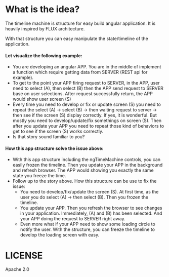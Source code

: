 What is the idea?
==================

The timeline machine is structure for easy build angular application.
It is heavily inspired by FLUX architecture.

With that structure you can easy manipulate the state/timeline of the application.

#### Let visualize the following example:

* You are developing an angular APP. You are in the middle of implement a function which require getting data
from SERVER (REST api for example).
* To get to the point your APP firing request to SERVER, in the APP, user need to select (A), then select (B) then
the APP send request to SERVER base on user selections. After request successfully return, the APP would show user
screen (S)
* Every time you need to develop or fix or update screen (S) you need to repeat the select (A) -> select (B) -> then
waiting request to server -> then see if the screen (S) display correctly. If yes, it is wonderful. But mostly you
need to develop/update/fix somethings on screen (S). Then after you update your APP you need to repeat those kind of
behaviors to get to see if the screen (S) works correctly.
* Is that story sound familiar to you?

#### How this app structure solve the issue above:
* With this app structure including the ngTimeMachine controls, you can easily frozen the timeline. Then you update your
APP in the background and refresh browser. The APP would showing you exactly the same state you freeze the time.
* Follow up to the story above. How this structure can be use to fix the issue:
  * You need to develop/fix/update the screen (S). At first time, as the user you do select (A) -> then select (B). Then
  you frozen the timeline.
  * You update your APP. Then you refresh the browser to see changes in your application. Immediately, (A) and (B) has
  been selected. And your APP doing the request to SERVER right away.
  * Even more what if your APP need to show some loading circle to notify the user. With the structure, you can freeze
  the timeline to develop the loading screen with easy.

LICENSE
==================
Apache 2.0

